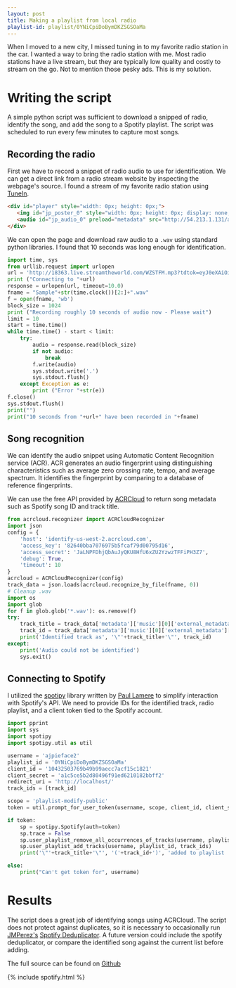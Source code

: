 ```yaml
---
layout: post
title: Making a playlist from local radio
playlist-id: playlist/0YNiCpiDoBymDKZSGSOaMa
---
```


When I moved to a new city, I missed tuning in to my favorite radio station in the car. I wanted a way to bring the radio station with me. Most radio stations have a live stream, but they are typically low quality and costly to stream on the go. Not to mention those pesky ads. This is my solution.

# Writing the script
A simple python script was sufficient to download a snipped of radio, identify the song, and add the song to a Spotify playlist. The script was scheduled to run every few minutes to capture most songs. 

## Recording the radio
First we have to record a snippet of radio audio to use for identification. We can get a direct link from a radio stream website by inspecting the webpage's source. I found a stream of my favorite radio station using [TuneIn](https://tunein.com/).

```html
<div id="player" style="width: 0px; height: 0px;">
   <img id="jp_poster_0" style="width: 0px; height: 0px; display: none;">
   <audio id="jp_audio_0" preload="metadata" src="http://54.213.1.131/alphatyler-kooifmmp3-ibc2?session-id=905d1dce346e446ebf6bd47342232bfa&amp;source=TuneIn" title="106.5 Jack FM - Playing What We Want"></audio>
</div>
```

We can open the page and download raw audio to a `.wav` using standard python libraries. I found that 10 seconds was long enough for identification.

```python
import time, sys
from urllib.request import urlopen
url = 'http://18363.live.streamtheworld.com/WZSTFM.mp3?tdtok=eyJ0eXAiOiJKV1QiLCJhbGciOiJIUzI1NiIsImtpZCI6ImZTeXA4In0.eyJpc3MiOiJ0aXNydiIsInN1YiI6IjIxMDY0IiwiaWF0IjoxNTM3MDM4NjY0LCJ0ZC1yZWciOmZhbHNlfQ.aB_AKuD_Vwmu_3t8poeAoWq9E2K_aJfVz8piMpKZeis'
print ("Connecting to "+url)
response = urlopen(url, timeout=10.0)
fname = "Sample"+str(time.clock())[2:]+".wav"
f = open(fname, 'wb')
block_size = 1024
print ("Recording roughly 10 seconds of audio now - Please wait")
limit = 10
start = time.time()
while time.time() - start < limit:
    try:
        audio = response.read(block_size)
        if not audio:
            break
        f.write(audio)
        sys.stdout.write('.')
        sys.stdout.flush()
    except Exception as e:
        print ("Error "+str(e))
f.close()
sys.stdout.flush()
print("")
print("10 seconds from "+url+" have been recorded in "+fname)
```

## Song recognition
We can identify the audio snippet using Automatic Content Recognition service (ACR). ACR generates an audio fingerprint using distinguishing characteristics such as average zero crossing rate, tempo, and average spectrum. It identifies the fingerprint by comparing to a database of reference fingerprints.

We can use the free API provided by [ACRCloud](https://www.acrcloud.com/) to return song metadata such as Spotify song ID and track title.

```python
from acrcloud.recognizer import ACRCloudRecognizer
import json
config = {
    'host': 'identify-us-west-2.acrcloud.com',
    'access_key': '82640bba7076975b5fcaf79d00795d16',
    'access_secret': 'JaLNPFDhjQbAuJyQKU8HfU6xZU2YzwzTFFiPH3Z7',
    'debug': True,
    'timeout': 10
}
acrcloud = ACRCloudRecognizer(config)
track_data = json.loads(acrcloud.recognize_by_file(fname, 0))
# Cleanup .wav
import os
import glob
for f in glob.glob('*.wav'): os.remove(f)
try:
    track_title = track_data['metadata']['music'][0]['external_metadata']['spotify']['track']['name']
    track_id = track_data['metadata']['music'][0]['external_metadata']['spotify']['track']['id']
    print('Identified track as', '\"'+track_title+'\"', track_id)
except:
    print('Audio could not be identified')
    sys.exit()
```

## Connecting to Spotify
I utilized the [spotipy](https://github.com/plamere/spotipy) library written by [Paul Lamere](https://musicmachinery.com/) to simplify interaction with Spotify's API. We need to provide IDs for the identified track, radio playlist, and a client token tied to the Spotify account.

```python
import pprint
import sys
import spotipy
import spotipy.util as util

username = 'ajpieface2'
playlist_id = '0YNiCpiDoBymDKZSGSOaMa'
client_id = '10432503769b49b99aecc7acf15c1821'
client_secret = 'a1c5ce5b2d80496f91ed6210182bbff2'
redirect_uri = 'http://localhost/'
track_ids = [track_id]

scope = 'playlist-modify-public'
token = util.prompt_for_user_token(username, scope, client_id, client_secret, redirect_uri)

if token:
    sp = spotipy.Spotify(auth=token)
    sp.trace = False
    sp.user_playlist_remove_all_occurrences_of_tracks(username, playlist_id, track_ids)
    sp.user_playlist_add_tracks(username, playlist_id, track_ids)
    print('\"'+track_title+'\"', '('+track_id+')', 'added to playlist '+playlist_id)

else:
    print("Can't get token for", username)
```

# Results
The script does a great job of identifying songs using ACRCloud. The script does not protect against duplicates, so it is necessary to occasionally run [JMPerez's](https://jmperezperez.com/) [Spotify Deduplicator](https://jmperezperez.com/spotify-dedup/). A future version could include the spotify deduplicator, or compare the identified song against the current list before adding.

The full source can be found on [Github](https://github.com/acjensen/radio-playlist)

{% include spotify.html %}